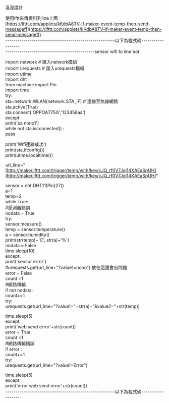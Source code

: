 溫溼度計  
  
使用iftt來傳資料到line上面  
[https://ifttt.com/applets/kKdbA8TV-if-maker-event-temp-then-send-messageff](https://ifttt.com/applets/kKdbA8TV-if-maker-event-temp-then-send-messageff)  
------------------------------------------------------以下為程式碼------------------  
--------------------------------------------sensor wifi to line bot  
  
import network # 匯入network模組  
import urequests # 匯入urequests模組  
import utime  
import dht  
from machine import Pin  
import time  
try:  
sta=network.WLAN(network.STA_IF) # 連線至無線網路  
sta.active(True)  
sta.connect('OPPOA775G','123456aa')  
except:  
print('sa nono1')  
while not sta.isconnected() :  
pass  
  
print('Wifi連線成功')  
print(sta.ifconfig())  
print(utime.localtime())  
  
url_line="[http://maker.ifttt.com/trigger/temp/with/key/cJQ_rf0V7Jql14XAEaSpUH](http://maker.ifttt.com/trigger/temp/with/key/cJQ_rf0V7Jql14XAEaSpUH)"  
  
  
  
sensor = dht.DHT11(Pin(27))  
a=1  
temp=2  
while True:  
#感測器錯誤  
nodata = True  
try:  
sensor.measure()  
temp = sensor.temperature()  
a = sensor.humidity()  
print(str(temp)+'C', str(a)+'%')  
nodata = False  
time.sleep(10)  
except:  
print('sensor error')  
#urequests.get(url_line+"?value1=nono") 放在這邊會出問題  
error = False  
count =1  
#網路傳輸  
if not nodata:  
count+=1  
try:  
urequests.get(url_line+"?value1="+str(a)+"&value2="+str(temp))  
  
time.sleep(5)  
except:  
print('web send error'+str(count))  
error = True  
count =1  
#網路傳輸錯誤  
if error :  
count+=1  
try:  
urequests.get(url_line+"?value1=Error")  
  
time.sleep(5)  
except:  
print('error web send error'+str(count))  
------------------------------------------------------以下為程式碼------------------